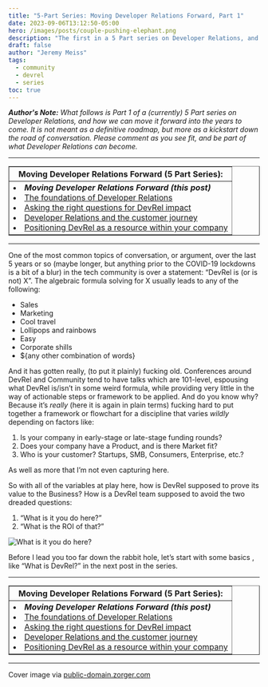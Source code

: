 ```yaml
---
title: "5-Part Series: Moving Developer Relations Forward, Part 1"
date: 2023-09-06T13:12:50-05:00
hero: /images/posts/couple-pushing-elephant.png
description: "The first in a 5 Part series on Developer Relations, and how we can move it forward into the years to come. It is not meant as a definitive roadmap, but more as a kickstart down the road of conversation."
draft: false
author: "Jeremy Meiss"
tags:
  - community
  - devrel
  - series
toc: true
---
```


_**Author's Note:** What follows is Part 1 of a (currently) 5 Part series on Developer Relations, and how we can move it forward into the years to come. It is not meant as a definitive roadmap, but more as a kickstart down the road of conversation. Please comment as you see fit, and be part of what Developer Relations can become._ 

---

<table width="50%" border="1">
    <tr>
        <th>Moving Developer Relations Forward (5 Part Series):</th>
    </tr>
    <tr>
        <td>
            <li><strong><em>Moving Developer Relations Forward (this post)</em></strong></li>
            <li><a href="/posts/the-foundations-of-devrel">The foundations of Developer Relations</a></li>
            <li><a href="/posts/asking-the-right-questions-for-devrel-impact">Asking the right questions for DevRel impact</a></li>
            <li><a href="/posts/devrel-and-the-customer-journey">Developer Relations and the customer journey</a></li>
            <li><a href="/posts/positioning-devrel-as-a-resource">Positioning DevRel as a resource within your company</a></li>
        </td>
    </tr>
</table>

---

One of the most common topics of conversation, or argument, over the last 5 years or so (maybe longer, but anything prior to the COVID-19 lockdowns is a bit of a blur) in the tech community is over a statement: “DevRel is (or is not) X”. The algebraic formula solving for X usually leads to any of the following:

* Sales
* Marketing
* Cool travel
* Lollipops and rainbows
* Easy
* Corporate shills
* ${any other combination of words}

And it has gotten really, (to put it plainly) fucking old. Conferences around DevRel and Community tend to have talks which are 101-level, espousing what DevRel is/isn’t in some weird formula, while providing very little in the way of actionable steps or framework to be applied. And do you know why? Because it’s _really_ (here it is again in plain terms) fucking hard to put together a framework or flowchart for a discipline that varies _wildly_ depending on factors like:

1. Is your company in early-stage or late-stage funding rounds?
2. Does your company have a Product, and is there Market fit?
3. Who is your customer? Startups, SMB, Consumers, Enterprise, etc.?

As well as more that I’m not even capturing here.

So with all of the variables at play here, how is DevRel supposed to prove its value to the Business? How is a DevRel team supposed to avoid the two dreaded questions:

1. “What is it you do here?”
2. “What is the ROI of that?”

![What is it you do here?](https://media.tenor.com/30vKQY6QirgAAAAC/bobs-interview.gif)

Before I lead you too far down the rabbit hole, let’s start with some basics , like “What is DevRel?” in the next post in the series.

---

<table width="50%" border="1">
    <tr>
        <th>Moving Developer Relations Forward (5 Part Series):</th>
    </tr>
    <tr>
        <td>
            <li><strong><em>Moving Developer Relations Forward (this post)</em></strong></li>
            <li><a href="/posts/the-foundations-of-devrel">The foundations of Developer Relations</a></li>
            <li><a href="/posts/asking-the-right-questions-for-devrel-impact">Asking the right questions for DevRel impact</a></li>
            <li><a href="/posts/devrel-and-the-customer-journey">Developer Relations and the customer journey</a></li>
            <li><a href="/posts/positioning-devrel-as-a-resource">Positioning DevRel as a resource within your company</a></li>
        </td>
    </tr>
</table>

---

Cover image via <a href="http://public-domain.zorger.com" title="public domain images">public-domain.zorger.com</a>
